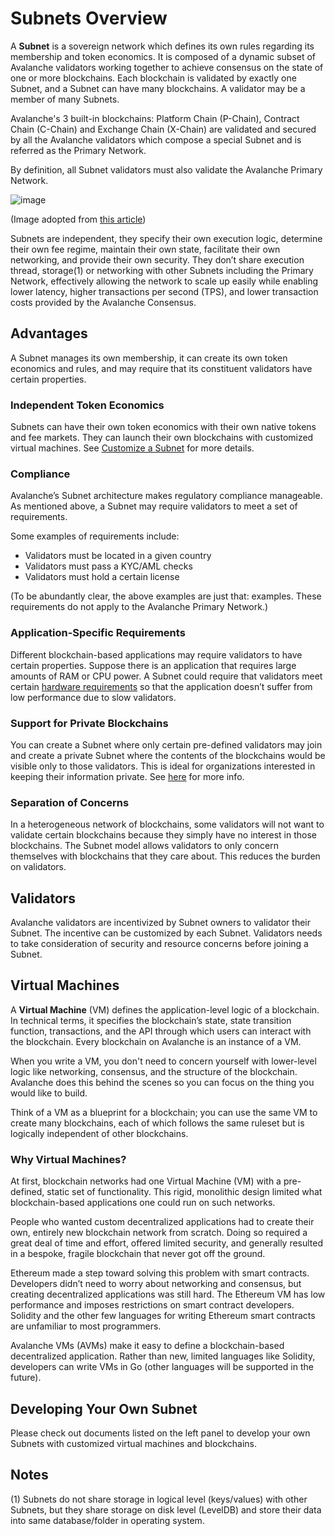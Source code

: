 # Subnets Overview

A **Subnet** is a sovereign network which defines its own rules regarding its membership and token economics. It is composed of a dynamic subset of Avalanche validators working together to achieve consensus on the state of one or more blockchains. Each blockchain is validated by exactly one Subnet, and a Subnet can have many blockchains. A validator may be a member of many Subnets.

Avalanche's 3 built-in blockchains: Platform Chain (P-Chain), Contract Chain (C-Chain) and Exchange Chain (X-Chain) are validated and secured by all the Avalanche validators which compose a special Subnet and is referred as the Primary Network.

By definition, all Subnet validators must also validate the Avalanche Primary Network.

![image](/img/subnet-validators.png)

(Image adopted from [this article](https://www.coinbase.com/cloud/discover/dev-foundations/intro-to-avalanche-subnets))

Subnets are independent, they specify their own execution logic, determine their own fee regime, maintain their own state, facilitate their own networking, and provide their own security. They don’t share execution thread, storage(1) or networking with other Subnets including the Primary Network, effectively allowing the network to scale up easily while enabling lower latency, higher transactions per second (TPS), and lower transaction costs provided by the Avalanche Consensus.

## Advantages

A Subnet manages its own membership, it can create its own token economics and rules, and may require that its constituent validators have certain properties.

### Independent Token Economics

Subnets can have their own token economics with their own native tokens and fee markets. They can launch their own blockchains with customized virtual machines. See [Customize a Subnet](../subnets/customize-a-subnet.md) for more details.

### Compliance

Avalanche’s Subnet architecture makes regulatory compliance manageable. As mentioned above, a Subnet may require validators to meet a set of requirements.

Some examples of requirements include:

- Validators must be located in a given country
- Validators must pass a KYC/AML checks
- Validators must hold a certain license

(To be abundantly clear, the above examples are just that: examples. These requirements do not apply to the Avalanche Primary Network.)

### Application-Specific Requirements

Different blockchain-based applications may require validators to have certain properties. Suppose there is an application that requires large amounts of RAM or CPU power. A Subnet could require that validators meet certain [hardware requirements](../nodes/build/run-avalanche-node-manually.md#requirements) so that the application doesn’t suffer from low performance due to slow validators.

### Support for Private Blockchains

You can create a Subnet where only certain pre-defined validators may join and create a private Subnet where the contents of the blockchains would be visible only to those validators. This is ideal for organizations interested in keeping their information private. See [here](../nodes/maintain/subnet-configs.md#private-subnet) for more info.

### Separation of Concerns

In a heterogeneous network of blockchains, some validators will not want to validate certain blockchains because they simply have no interest in those blockchains. The Subnet model allows validators to only concern themselves with blockchains that they care about. This reduces the burden on validators.

## Validators

Avalanche validators are incentivized by Subnet owners to validator their Subnet. The incentive can be customized by each Subnet. Validators needs to take consideration of security and resource concerns before joining a Subnet.

## Virtual Machines

A **Virtual Machine** (VM) defines the application-level logic of a blockchain. In technical terms, it specifies the blockchain’s state, state transition function, transactions, and the API through which users can interact with the blockchain. Every blockchain on Avalanche is an instance of a VM.

When you write a VM, you don't need to concern yourself with lower-level logic like networking, consensus, and the structure of the blockchain. Avalanche does this behind the scenes so you can focus on the thing you would like to build.

Think of a VM as a blueprint for a blockchain; you can use the same VM to create many blockchains, each of which follows the same ruleset but is logically independent of other blockchains.

### Why Virtual Machines?

At first, blockchain networks had one Virtual Machine (VM) with a pre-defined, static set of functionality. This rigid, monolithic design limited what blockchain-based applications one could run on such networks.

People who wanted custom decentralized applications had to create their own, entirely new blockchain network from scratch. Doing so required a great deal of time and effort, offered limited security, and generally resulted in a bespoke, fragile blockchain that never got off the ground.

Ethereum made a step toward solving this problem with smart contracts. Developers didn’t need to worry about networking and consensus, but creating decentralized applications was still hard. The Ethereum VM has low performance and imposes restrictions on smart contract developers. Solidity and the other few languages for writing Ethereum smart contracts are unfamiliar to most programmers.

Avalanche VMs (AVMs) make it easy to define a blockchain-based decentralized application. Rather than new, limited languages like Solidity, developers can write VMs in Go (other languages will be supported in the future).

## Developing Your Own Subnet

Please check out documents listed on the left panel to develop your own Subnets with customized virtual machines and blockchains.

## Notes
(1) Subnets do not share storage in logical level (keys/values) with other Subnets, but they share storage on disk level (LevelDB) and store their data into same database/folder in operating system.
